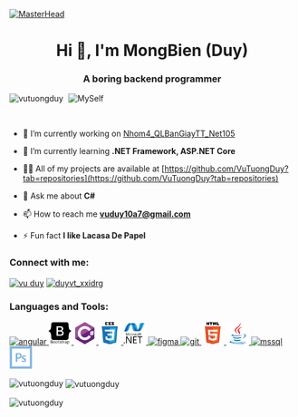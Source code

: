[![MasterHead](https://www.trio.dev/hubfs/C%23%20folder-1.jpg)](https://github.com/VuTuongDuy)
<h1 align="center">Hi 👋, I'm MongBien (Duy)</h1>
<h3 align="center">A boring backend programmer</h3>
<img align="right" alt="MySelf" width="400" src="https://camo.githubusercontent.com/cae12fddd9d6982901d82580bdf321d81fb299141098ca1c2d4891870827bf17/68747470733a2f2f6d69726f2e6d656469756d2e636f6d2f6d61782f313336302f302a37513379765349765f7430696f4a2d5a2e676966"/>
<p align="left"> <img src="https://komarev.com/ghpvc/?username=vutuongduy&label=Profile%20views&color=0e75b6&style=flat" alt="vutuongduy" /> </p>

<p align="left"> <a href="https://twitter.com/" target="blank"><img src="https://img.shields.io/twitter/follow/?logo=twitter&style=for-the-badge" alt="" /></a> </p>

- 🔭 I’m currently working on [Nhom4_QLBanGiayTT_Net105](https://github.com/DoanHuyen250894/Nhom4_QLBanGiayTT_Net105)

- 🌱 I’m currently learning **.NET Framework, ASP.NET Core**

- 👨‍💻 All of my projects are available at [https://github.com/VuTuongDuy?tab=repositories](https://github.com/VuTuongDuy?tab=repositories)

- 💬 Ask me about **C#**

- 📫 How to reach me **vuduy10a7@gmail.com**

- ⚡ Fun fact **I like Lacasa De Papel**

<h3 align="left">Connect with me:</h3>
<p align="left">
<a href="https://fb.com/vu duy" target="blank"><img align="center" src="https://raw.githubusercontent.com/rahuldkjain/github-profile-readme-generator/master/src/images/icons/Social/facebook.svg" alt="vu duy" height="30" width="40" /></a>
<a href="https://instagram.com/duyvt_xxidrg" target="blank"><img align="center" src="https://raw.githubusercontent.com/rahuldkjain/github-profile-readme-generator/master/src/images/icons/Social/instagram.svg" alt="duyvt_xxidrg" height="30" width="40" /></a>
</p>

<h3 align="left">Languages and Tools:</h3>
<p align="left"> <a href="https://angular.io" target="_blank" rel="noreferrer"> <img src="https://angular.io/assets/images/logos/angular/angular.svg" alt="angular" width="40" height="40"/> </a> <a href="https://getbootstrap.com" target="_blank" rel="noreferrer"> <img src="https://raw.githubusercontent.com/devicons/devicon/master/icons/bootstrap/bootstrap-plain-wordmark.svg" alt="bootstrap" width="40" height="40"/> </a> <a href="https://www.w3schools.com/cs/" target="_blank" rel="noreferrer"> <img src="https://raw.githubusercontent.com/devicons/devicon/master/icons/csharp/csharp-original.svg" alt="csharp" width="40" height="40"/> </a> <a href="https://www.w3schools.com/css/" target="_blank" rel="noreferrer"> <img src="https://raw.githubusercontent.com/devicons/devicon/master/icons/css3/css3-original-wordmark.svg" alt="css3" width="40" height="40"/> </a> <a href="https://dotnet.microsoft.com/" target="_blank" rel="noreferrer"> <img src="https://raw.githubusercontent.com/devicons/devicon/master/icons/dot-net/dot-net-original-wordmark.svg" alt="dotnet" width="40" height="40"/> </a> <a href="https://www.figma.com/" target="_blank" rel="noreferrer"> <img src="https://www.vectorlogo.zone/logos/figma/figma-icon.svg" alt="figma" width="40" height="40"/> </a> <a href="https://git-scm.com/" target="_blank" rel="noreferrer"> <img src="https://www.vectorlogo.zone/logos/git-scm/git-scm-icon.svg" alt="git" width="40" height="40"/> </a> <a href="https://www.w3.org/html/" target="_blank" rel="noreferrer"> <img src="https://raw.githubusercontent.com/devicons/devicon/master/icons/html5/html5-original-wordmark.svg" alt="html5" width="40" height="40"/> </a> <a href="https://www.java.com" target="_blank" rel="noreferrer"> <img src="https://raw.githubusercontent.com/devicons/devicon/master/icons/java/java-original.svg" alt="java" width="40" height="40"/> </a> <a href="https://www.microsoft.com/en-us/sql-server" target="_blank" rel="noreferrer"> <img src="https://www.svgrepo.com/show/303229/microsoft-sql-server-logo.svg" alt="mssql" width="40" height="40"/> </a> <a href="https://www.photoshop.com/en" target="_blank" rel="noreferrer"> <img src="https://raw.githubusercontent.com/devicons/devicon/master/icons/photoshop/photoshop-line.svg" alt="photoshop" width="40" height="40"/> </a> </p>

<p><img align="left" src="https://github-readme-stats.vercel.app/api/top-langs?username=vutuongduy&show_icons=true&locale=en&layout=compact" alt="vutuongduy" /></p>

<p>&nbsp;<img align="center" src="https://github-readme-stats.vercel.app/api?username=vutuongduy&show_icons=true&locale=en" alt="vutuongduy" /></p>

<p><img align="center" src="https://github-readme-streak-stats.herokuapp.com/?user=vutuongduy&" alt="vutuongduy" /></p>
